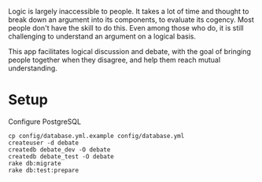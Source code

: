 Logic is largely inaccessible to people. It takes a lot of time and thought to
break down an argument into its components, to evaluate its cogency. Most
people don't have the skill to do this. Even among those who do, it is still
challenging to understand an argument on a logical basis.

This app facilitates logical discussion and debate, with the goal of
bringing people together when they disagree, and help them reach mutual
understanding.

# Setup

Configure PostgreSQL
```
cp config/database.yml.example config/database.yml
createuser -d debate
createdb debate_dev -O debate
createdb debate_test -O debate
rake db:migrate
rake db:test:prepare
```
